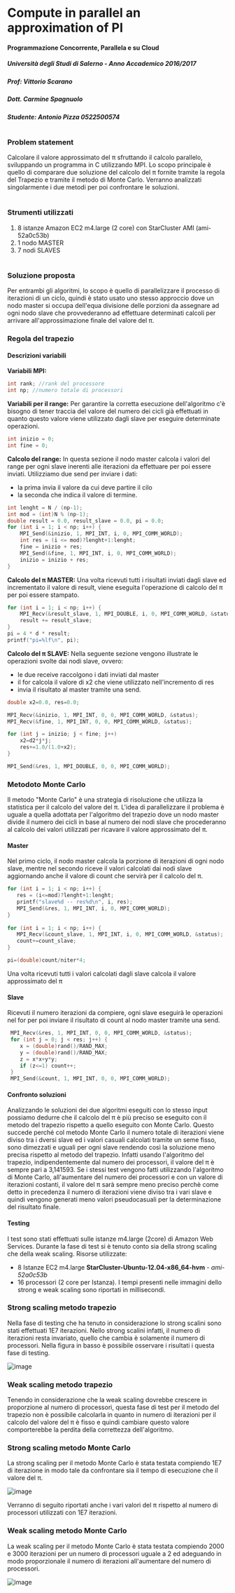 # Compute in parallel an approximation of PI
#### Programmazione Concorrente, Parallela e su Cloud
##### Università degli Studi di Salerno - Anno Accademico 2016/2017
##### Prof: Vittorio Scarano
##### Dott. Carmine Spagnuolo
##### Studente: Antonio Pizza 0522500574
#
### Problem statement
Calcolare il valore approssimato del π sfruttando il calcolo parallelo, sviluppando un programma in C utilizzando MPI. Lo scopo principale è quello di comparare due soluzione del calcolo del π fornite tramite la regola del Trapezio e tramite il metodo di Monte Carlo.  Verranno analizzati singolarmente i due metodi per poi confrontare le soluzioni. 
#
### Strumenti utilizzati

 1. 8 istanze Amazon EC2 m4.large (2 core) con StarCluster AMI (ami-52a0c53b)
 2. 1 nodo MASTER
 3. 7 nodi SLAVES
 
 #

### Soluzione proposta
Per entrambi gli algoritmi, lo scopo è quello di parallelizzare il processo di iterazioni di un ciclo, quindi è stato usato uno stesso approccio dove un nodo master si occupa dell'equa divisione delle porzioni da assegnare ad ogni nodo slave che provvederanno ad effettuare determinati calcoli per arrivare all'approssimazione finale del valore del π.

### Regola del trapezio

#### Descrizioni variabili
****Variabili MPI:****

```c
int rank; //rank del processore
int np; //numero totale di processori
```

****Variabili per il range:****
Per garantire la corretta esecuzione dell'algoritmo c'è bisogno di tener traccia del valore del numero dei cicli già effettuati in quanto questo valore viene utilizzato dagli slave per eseguire determinate operazioni.
```c
int inizio = 0;
int fine = 0;
```
****Calcolo del range:****
In questa sezione il nodo master calcola i valori del range per ogni slave inerenti alle iterazioni da effettuare per poi essere inviati. Utilizziamo due send per inviare i dati:  

 - la prima invia il valore da cui deve partire il cilo
 - la seconda che indica il valore di termine.

```c
int lenght = N / (np-1); 
int mod = (int)N % (np-1);
double result = 0.0, result_slave = 0.0, pi = 0.0;
for (int i = 1; i < np; i++) {
	MPI_Send(&inizio, 1, MPI_INT, i, 0, MPI_COMM_WORLD);
	int res = (i <= mod)?lenght+1:lenght;
	fine = inizio + res;
	MPI_Send(&fine, 1, MPI_INT, i, 0, MPI_COMM_WORLD);
	inizio = inizio + res;
}
```

****Calcolo del π MASTER:****
Una volta ricevuti tutti i risultati inviati dagli slave ed incrementato il valore di result, viene eseguita l'operazione di calcolo del π per poi essere stampato.
```c
for (int i = 1; i < np; i++) {
	MPI_Recv(&result_slave, 1, MPI_DOUBLE, i, 0, MPI_COMM_WORLD, &status);
	result += result_slave;
}
pi = 4 * d * result;
printf("pi=%lf\n", pi);
```

****Calcolo del π SLAVE:****
Nella seguente sezione vengono illustrate le operazioni svolte dai nodi slave, ovvero:

 - le due receive raccolgono i dati inviati dal master
 - il for calcola il valore di x2 che viene utilizzato nell'incremento di res
 - invia il risultato al master tramite una send. 

```c
double x2=0.0, res=0.0;

MPI_Recv(&inizio, 1, MPI_INT, 0, 0, MPI_COMM_WORLD, &status);
MPI_Recv(&fine, 1, MPI_INT, 0, 0, MPI_COMM_WORLD, &status);

for (int j = inizio; j < fine; j++) 
	x2=d2*j*j;
	res+=1.0/(1.0+x2);
}

MPI_Send(&res, 1, MPI_DOUBLE, 0, 0, MPI_COMM_WORLD);
```



### Metodoto Monte Carlo

Il metodo "Monte Carlo" è una strategia di risoluzione che utilizza la statistica per il calcolo del valore del π. L'idea di parallelizzare il problema è uguale a quella adottata per l'algoritmo del trapezio dove un nodo master divide il numero dei cicli in base al numero dei nodi slave che procederanno al calcolo dei valori utilizzati per ricavare il valore approssimato del π. 

#### Master
Nel primo ciclo, il nodo master calcola la porzione di iterazioni di ogni nodo slave, mentre nel secondo riceve il valori calcolati dai nodi slave aggiornando anche il valore di count che servirà per il calcolo del π.

 ```c
for (int i = 1; i < np; i++) {
	res = (i<=mod)?lenght+1:lenght;
	printf("slave%d -- res%d\n", i, res);
	MPI_Send(&res, 1, MPI_INT, i, 0, MPI_COMM_WORLD);
}
        
for (int i = 1; i < np; i++) {
	MPI_Recv(&count_slave, 1, MPI_INT, i, 0, MPI_COMM_WORLD, &status);
	count+=count_slave;
}

pi=(double)count/niter*4;
```


Una volta ricevuti tutti i valori calcolati dagli slave calcola il valore approssimato del π


 #### Slave
Ricevuti il numero iterazioni da compiere, ogni slave eseguirà le operazioni nel for per poi inviare il risultato di count al nodo master tramite una send.

```c
 MPI_Recv(&res, 1, MPI_INT, 0, 0, MPI_COMM_WORLD, &status);
 for (int j = 0; j < res; j++) {
	x = (double)rand()/RAND_MAX;
	y = (double)rand()/RAND_MAX;
	z = x*x+y*y;
	if (z<=1) count++;
 }
 MPI_Send(&count, 1, MPI_INT, 0, 0, MPI_COMM_WORLD);
```




#### Confronto soluzioni
Analizzando le soluzioni dei due algoritmi eseguiti con lo stesso input possiamo dedurre che il calcolo del π è più preciso se eseguito con il metodo del trapezio rispetto a quello eseguito con Monte Carlo. Questo succede perché col metodo Monte Carlo il numero totale di iterazioni viene diviso tra i dversi slave ed i valori casuali calcolati tramite un seme fisso, sono dimezzati e uguali per ogni slave rendendo così la soluzione meno precisa rispetto al metodo del trapezio. Infatti usando l'algoritmo del trapezio, indipendentemente dal numero dei processori, il valore del π è sempre pari a 3,141593. Se i stessi test vengono fatti utilizzando l'algoritmo di Monte Carlo, all'aumentare del numero dei processori e con un valore di iterazioni costanti, il valore del π sarà sempre meno preciso perchè come detto in precedenza il numero di iterazioni viene diviso tra i vari slave e quindi vengono generati meno valori pseudocasuali per la determinazione del risultato finale. 

#### Testing 
I test sono stati effettuati sulle istanze m4.large (2core) di Amazon Web Services. Durante la fase di test si è tenuto conto sia della strong scaling che della weak scaling. 
Risorse utilizzate: 

 - 8 Istanze EC2 m4.large  **StarCluster-Ubuntu-12.04-x86_64-hvm**  -  _ami-52a0c53b_
 - 16 processori (2 core per Istanza).
I tempi presenti nelle immagini dello strong e weak scaling sono riportati in millisecondi. 

### Strong scaling metodo trapezio

Nella fase di testing che ha tenuto in considerazione lo strong scalini sono stati effettuati 1E7 iterazioni. Nello strong scalini infatti, il numero di iterazioni resta invariato, quello che cambia è solamente il numero di processori. Nella figura in basso è possibile osservare i risultati i questa fase di testing. 

![image](https://github.com/antoniopizza/pi_mpi/blob/master/img/strong_trapezio.png)

### Weak scaling metodo trapezio

Tenendo in considerazione che la weak scaling dovrebbe crescere in proporzione al numero di processori, questa fase di test per il metodo del trapezio non è possibile calcolarla in quanto in numero di iterazioni per il calcolo del valore del π è fisso e quindi cambiare questo valore comporterebbe la perdita della correttezza dell'algoritmo. 

### Strong scaling metodo Monte Carlo

La strong scaling per il metodo Monte Carlo è stata testata compiendo 1E7 di iterazione in modo tale da confrontare sia il tempo di esecuzione che il valore del π. 

![image](https://github.com/antoniopizza/pi_mpi/blob/master/img/strong_MonteCarlo.png)

Verranno di seguito riportati anche i vari valori del π rispetto al numero di processori utilizzati con 1E7 iterazioni. 

### Weak scaling metodo Monte Carlo

La weak scaling per il metodo Monte Carlo è stata testata compiendo 2000 e 3000 iterazioni per un numero di processori uguale a 2 ed adeguando in modo proporzionale il numero di iterazioni all'aumentare del numero di processori. 

![image](https://github.com/antoniopizza/pi_mpi/blob/master/img/weak_MonteCarlo.png)


